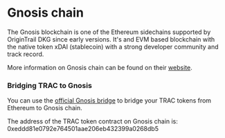 # Gnosis chain

The Gnosis blockchain is one of the Ethereum sidechains supported by OriginTrail DKG since early versions. It's and EVM based blockchain with the native token xDAI (stablecoin) with a strong developer community and track record.

More information on Gnosis chain can be found on their [website](https://www.gnosischain.com/).



### Bridging TRAC to Gnosis

You can use the [official Gnosis bridge](https://bridge.gnosischain.com/) to bridge your TRAC tokens from Ethereum to Gnosis chain.

The address of the TRAC token contract on Gnosis chain is: 0xeddd81e0792e764501aae206eb432399a0268db5



